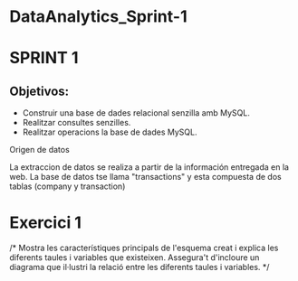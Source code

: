 # DataAnalytics_Sprint-1

# SPRINT 1 

## Objetivos: 
- Construir una base de dades relacional senzilla amb MySQL.
- Realitzar consultes senzilles.
- Realitzar operacions la base de dades MySQL.

Origen de datos

La extraccion de datos se realiza a partir de la información entregada en la web. La base de datos tse llama "transactions" y esta compuesta de dos tablas (company y transaction)


# Exercici 1 
/* 	Mostra les característiques principals de l'esquema creat i 
	explica les diferents taules i variables que existeixen. 
	Assegura't d'incloure un diagrama que il·lustri la relació entre les diferents taules i variables.
*/
